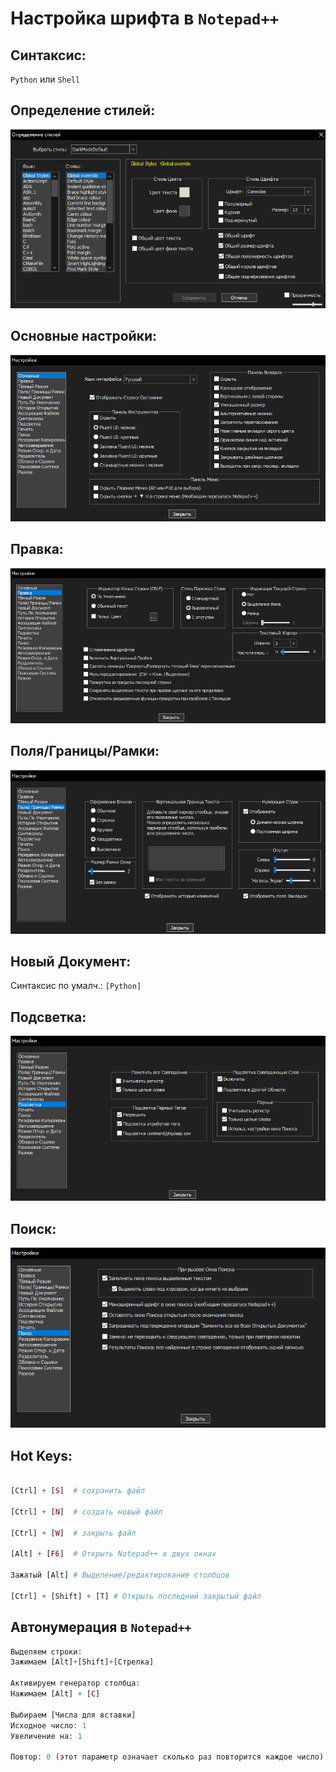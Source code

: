 # Настройка шрифта в `Notepad++`

## Синтаксис:

`Python` или `Shell`

## Определение стилей:
![Screenshot](6_Notepad.png)




## Основные настройки:
![Screenshot](1_Notepad.png)

## Правка:
![Screenshot](2_Notepad.png)

## Поля/Границы/Рамки:
![Screenshot](3_Notepad.png)

## Новый Документ:

Синтаксис по умалч.: `[Python]`

## Подсветка:
![Screenshot](4_Notepad.png)

## Поиск:
![Screenshot](5_Notepad.png)

## Hot Keys:
```php

[Ctrl] + [S]  # сохранить файл

[Ctrl] + [N]  # создать новый файл

[Ctrl] + [W]  # закрыть файл

[Alt] + [F6]  # Открыть Notepad++ в двух окнах

Зажатый [Alt] # Выделение/редактирование столбцов

[Ctrl] + [Shift] + [T] # Открыть последний закрытый файл

```


## Автонумерация в `Notepad++`

```php
Выделяем строки:
Зажимаем [Alt]+[Shift]+[Стрелка]

Активируем генератор столбца:
Нажимаем [Alt] + [C]

Выбираем [Числа для вставки]
Исходное число: 1
Увеличение на: 1

Повтор: 0 (этот параметр означает сколько раз повторится каждое число)
```



